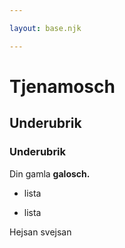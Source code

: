 ```yaml
---

layout: base.njk

---
```



# Tjenamosch

## Underubrik

### Underubrik

Din gamla **galosch.**

- lista

- lista

Hejsan svejsan